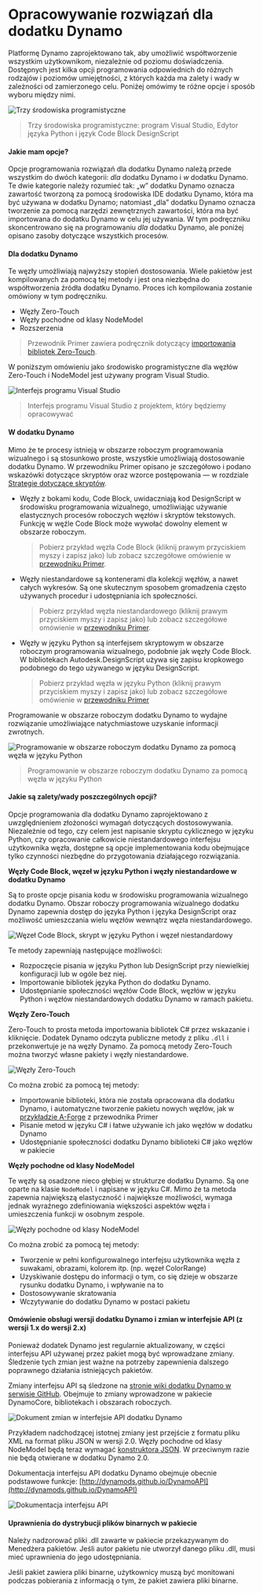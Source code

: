 # Opracowywanie rozwiązań dla dodatku Dynamo 

Platformę Dynamo zaprojektowano tak, aby umożliwić współtworzenie wszystkim użytkownikom, niezależnie od poziomu doświadczenia. Dostępnych jest kilka opcji programowania odpowiednich do różnych rodzajów i poziomów umiejętności, z których każda ma zalety i wady w zależności od zamierzonego celu. Poniżej omówimy te różne opcje i sposób wyboru między nimi.

![Trzy środowiska programistyczne](images/developing-for-dynamo.png)

> Trzy środowiska programistyczne: program Visual Studio, Edytor języka Python i język Code Block DesignScript

#### Jakie mam opcje? <a href="#what-are-my-options" id="what-are-my-options"></a>

Opcje programowania rozwiązań dla dodatku Dynamo należą przede wszystkim do dwóch kategorii: _dla_ dodatku Dynamo i _w_ dodatku Dynamo. Te dwie kategorie należy rozumieć tak: „w” dodatku Dynamo oznacza zawartość tworzoną za pomocą środowiska IDE dodatku Dynamo, która ma być używana w dodatku Dynamo; natomiast „dla” dodatku Dynamo oznacza tworzenie za pomocą narzędzi zewnętrznych zawartości, która ma być importowana do dodatku Dynamo w celu jej używania. W tym podręczniku skoncentrowano się na programowaniu _dla_ dodatku Dynamo, ale poniżej opisano zasoby dotyczące wszystkich procesów.

#### Dla dodatku Dynamo <a href="#for-dynamo" id="for-dynamo"></a>

Te węzły umożliwiają najwyższy stopień dostosowania. Wiele pakietów jest kompilowanych za pomocą tej metody i jest ona niezbędna do współtworzenia źródła dodatku Dynamo. Proces ich kompilowania zostanie omówiony w tym podręczniku.

* Węzły Zero-Touch
* Węzły pochodne od klasy NodeModel
* Rozszerzenia

> Przewodnik Primer zawiera podręcznik dotyczący [importowania bibliotek Zero-Touch](https://primer2.dynamobim.org/6_custom_nodes_and_packages/6-2_packages/5-zero-touch).

W poniższym omówieniu jako środowisko programistyczne dla węzłów Zero-Touch i NodeModel jest używany program Visual Studio.

![Interfejs programu Visual Studio](images/vs-devenv.jpg)

> Interfejs programu Visual Studio z projektem, który będziemy opracowywać

#### W dodatku Dynamo <a href="#in-dynamo" id="in-dynamo"></a>

Mimo że te procesy istnieją w obszarze roboczym programowania wizualnego i są stosunkowo proste, wszystkie umożliwiają dostosowanie dodatku Dynamo. W przewodniku Primer opisano je szczegółowo i podano wskazówki dotyczące skryptów oraz wzorce postępowania — w rozdziale [Strategie dotyczące skryptów](http://dynamoprimer.com/en/12\_Best-Practice/12-1\_Scripting-Strategies.html).

*   Węzły z bokami kodu, Code Block, uwidaczniają kod DesignScript w środowisku programowania wizualnego, umożliwiając używanie elastycznych procesów roboczych węzłów i skryptów tekstowych. Funkcję w węźle Code Block może wywołać dowolny element w obszarze roboczym.

    > Pobierz przykład węzła Code Block (kliknij prawym przyciskiem myszy i zapisz jako) lub zobacz szczegółowe omówienie w [przewodniku Primer](https://primer.dynamobim.org/07\_Code-Block/7-1\_what-is-a-code-block.html).
*   Węzły niestandardowe są kontenerami dla kolekcji węzłów, a nawet całych wykresów. Są one skutecznym sposobem gromadzenia często używanych procedur i udostępniania ich społeczności.

    > Pobierz przykład węzła niestandardowego (kliknij prawym przyciskiem myszy i zapisz jako) lub zobacz szczegółowe omówienie w [przewodniku Primer](https://primer.dynamobim.org/10\_Custom-Nodes/10-1\_Introduction.html).
*   Węzły w języku Python są interfejsem skryptowym w obszarze roboczym programowania wizualnego, podobnie jak węzły Code Block. W bibliotekach Autodesk.DesignScript używa się zapisu kropkowego podobnego do tego używanego w języku DesignScript.

    > Pobierz przykład węzła w języku Python (kliknij prawym przyciskiem myszy i zapisz jako) lub zobacz szczegółowe omówienie w [przewodniku Primer](https://primer.dynamobim.org/10\_Custom-Nodes/10-4\_Python.html)

Programowanie w obszarze roboczym dodatku Dynamo to wydajne rozwiązanie umożliwiające natychmiastowe uzyskanie informacji zwrotnych.

![Programowanie w obszarze roboczym dodatku Dynamo za pomocą węzła w języku Python](images/python-example.jpg)

> Programowanie w obszarze roboczym dodatku Dynamo za pomocą węzła w języku Python

#### Jakie są zalety/wady poszczególnych opcji? <a href="#what-are-the-advantagesdisadvantages-of-each" id="what-are-the-advantagesdisadvantages-of-each"></a>

Opcje programowania dla dodatku Dynamo zaprojektowano z uwzględnieniem złożoności wymagań dotyczących dostosowywania. Niezależnie od tego, czy celem jest napisanie skryptu cyklicznego w języku Python, czy opracowanie całkowicie niestandardowego interfejsu użytkownika węzła, dostępne są opcje implementowania kodu obejmujące tylko czynności niezbędne do przygotowania działającego rozwiązania.

**Węzły Code Block, węzeł w języku Python i węzły niestandardowe w dodatku Dynamo**

Są to proste opcje pisania kodu w środowisku programowania wizualnego dodatku Dynamo. Obszar roboczy programowania wizualnego dodatku Dynamo zapewnia dostęp do języka Python i języka DesignScript oraz możliwość umieszczania wielu węzłów wewnątrz węzła niestandardowego.

![Węzeł Code Block, skrypt w języku Python i węzeł niestandardowy](images/Development-Icons.png)

Te metody zapewniają następujące możliwości:

* Rozpoczęcie pisania w języku Python lub DesignScript przy niewielkiej konfiguracji lub w ogóle bez niej.
* Importowanie bibliotek języka Python do dodatku Dynamo.
* Udostępnianie społeczności węzłów Code Block, węzłów w języku Python i węzłów niestandardowych dodatku Dynamo w ramach pakietu.

**Węzły Zero-Touch**

Zero-Touch to prosta metoda importowania bibliotek C# przez wskazanie i kliknięcie. Dodatek Dynamo odczyta publiczne metody z pliku `.dll` i przekonwertuje je na węzły Dynamo. Za pomocą metody Zero-Touch można tworzyć własne pakiety i węzły niestandardowe.

![Węzły Zero-Touch](images/ZTImport.png)

Co można zrobić za pomocą tej metody:

* Importowanie biblioteki, która nie została opracowana dla dodatku Dynamo, i automatyczne tworzenie pakietu nowych węzłów, jak w [przykładzie A-Forge](http://dynamoprimer.com/en/10\_Packages/10-5\_Zero-Touch.html) z przewodnika Primer
* Pisanie metod w języku C# i łatwe używanie ich jako węzłów w dodatku Dynamo
* Udostępnianie społeczności dodatku Dynamo biblioteki C# jako węzłów w pakiecie

**Węzły pochodne od klasy NodeModel**

Te węzły są osadzone nieco głębiej w strukturze dodatku Dynamo. Są one oparte na klasie `NodeModel` i napisane w języku C#. Mimo że ta metoda zapewnia największą elastyczność i największe możliwości, wymaga jednak wyraźnego zdefiniowania większości aspektów węzła i umieszczenia funkcji w osobnym zespole.

![Węzły pochodne od klasy NodeModel](images/Development-Icons-NodeModel.png)

Co można zrobić za pomocą tej metody:

* Tworzenie w pełni konfigurowalnego interfejsu użytkownika węzła z suwakami, obrazami, kolorem itp. (np. węzeł ColorRange)
* Uzyskiwanie dostępu do informacji o tym, co się dzieje w obszarze rysunku dodatku Dynamo, i wpływanie na to
* Dostosowywanie skratowania
* Wczytywanie do dodatku Dynamo w postaci pakietu

#### Omówienie obsługi wersji dodatku Dynamo i zmian w interfejsie API (z wersji 1.x do wersji 2.x) <a href="#understanding-dynamo-versioning-and-api-changes-1x-2x" id="understanding-dynamo-versioning-and-api-changes-1x-2x"></a>

Ponieważ dodatek Dynamo jest regularnie aktualizowany, w części interfejsu API używanej przez pakiet mogą być wprowadzane zmiany. Śledzenie tych zmian jest ważne na potrzeby zapewnienia dalszego poprawnego działania istniejących pakietów.

Zmiany interfejsu API są śledzone na [stronie wiki dodatku Dynamo w serwisie GitHub](https://github.com/DynamoDS/Dynamo/wiki/API-Changes). Obejmuje to zmiany wprowadzone w pakiecie DynamoCore, bibliotekach i obszarach roboczych.

![Dokument zmian w interfejsie API dodatku Dynamo](images/api-changes.jpg)

Przykładem nadchodzącej istotnej zmiany jest przejście z formatu pliku XML na format pliku JSON w wersji 2.0. Węzły pochodne od klasy NodeModel będą teraz wymagać [konstruktora JSON](https://github.com/DynamoDS/Dynamo/wiki/Write-a-Json-Constructor-for-a-NodeModel-Node). W przeciwnym razie nie będą otwierane w dodatku Dynamo 2.0.

Dokumentacja interfejsu API dodatku Dynamo obejmuje obecnie podstawowe funkcje: [http://dynamods.github.io/DynamoAPI](http://dynamods.github.io/DynamoAPI)

![Dokumentacja interfejsu API](images/api-docs.jpg)

#### Uprawnienia do dystrybucji plików binarnych w pakiecie <a href="#permission-to-distribute-binaries-in-a-package" id="permission-to-distribute-binaries-in-a-package"></a>

Należy nadzorować pliki .dll zawarte w pakiecie przekazywanym do Menedżera pakietów. Jeśli autor pakietu nie utworzył danego pliku .dll, musi mieć uprawnienia do jego udostępniania.

Jeśli pakiet zawiera pliki binarne, użytkownicy muszą być monitowani podczas pobierania z informacją o tym, że pakiet zawiera pliki binarne.

